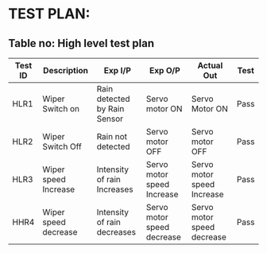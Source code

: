 # TEST PLAN:

## Table no: High level test plan

| **Test ID** | **Description**                                              | **Exp I/P** | **Exp O/P** | **Actual Out** |**Test**  |    
|-------------|--------------------------------------------------------------|------------|-------------|----------------|------------------|
|  HLR1       |Wiper Switch on| Rain detected by Rain Sensor|Servo motor ON|Servo Motor ON| Pass |
|  HLR2       |Wiper Switch Off|Rain not detected |Servo motor OFF|Servo motor OFF| Pass |
|  HLR3       |Wiper speed Increase|Intensity of rain Increases| Servo motor speed Increase|Servo motor speed Increase | Pass |
|  HHR4       |Wiper speed decrease|Intensity of rain decreases |Servo motor speed decrease|Servo motor speed decrease| Pass |



